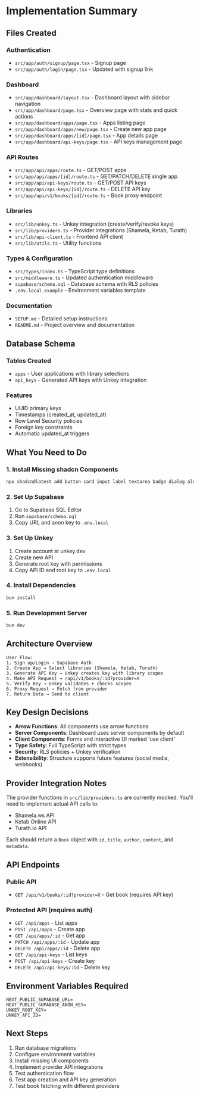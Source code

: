 # Implementation Summary

## Files Created

### Authentication
- `src/app/auth/signup/page.tsx` - Signup page
- `src/app/auth/login/page.tsx` - Updated with signup link

### Dashboard
- `src/app/dashboard/layout.tsx` - Dashboard layout with sidebar navigation
- `src/app/dashboard/page.tsx` - Overview page with stats and quick actions
- `src/app/dashboard/apps/page.tsx` - Apps listing page
- `src/app/dashboard/apps/new/page.tsx` - Create new app page
- `src/app/dashboard/apps/[id]/page.tsx` - App details page
- `src/app/dashboard/api-keys/page.tsx` - API keys management page

### API Routes
- `src/app/api/apps/route.ts` - GET/POST apps
- `src/app/api/apps/[id]/route.ts` - GET/PATCH/DELETE single app
- `src/app/api/api-keys/route.ts` - GET/POST API keys
- `src/app/api/api-keys/[id]/route.ts` - DELETE API key
- `src/app/api/v1/books/[id]/route.ts` - Book proxy endpoint

### Libraries
- `src/lib/unkey.ts` - Unkey integration (create/verify/revoke keys)
- `src/lib/providers.ts` - Provider integrations (Shamela, Ketab, Turath)
- `src/lib/api-client.ts` - Frontend API client
- `src/lib/utils.ts` - Utility functions

### Types & Configuration
- `src/types/index.ts` - TypeScript type definitions
- `src/middleware.ts` - Updated authentication middleware
- `supabase/schema.sql` - Database schema with RLS policies
- `.env.local.example` - Environment variables template

### Documentation
- `SETUP.md` - Detailed setup instructions
- `README.md` - Project overview and documentation

## Database Schema

### Tables Created
- `apps` - User applications with library selections
- `api_keys` - Generated API keys with Unkey integration

### Features
- UUID primary keys
- Timestamps (created_at, updated_at)
- Row Level Security policies
- Foreign key constraints
- Automatic updated_at triggers

## What You Need to Do

### 1. Install Missing shadcn Components
```bash
npx shadcn@latest add button card input label textarea badge dialog alert-dialog select checkbox separator
```

### 2. Set Up Supabase
1. Go to Supabase SQL Editor
2. Run `supabase/schema.sql`
3. Copy URL and anon key to `.env.local`

### 3. Set Up Unkey
1. Create account at unkey.dev
2. Create new API
3. Generate root key with permissions
4. Copy API ID and root key to `.env.local`

### 4. Install Dependencies
```bash
bun install
```

### 5. Run Development Server
```bash
bun dev
```

## Architecture Overview

```text
User Flow:
1. Sign up/Login → Supabase Auth
2. Create App → Select libraries (Shamela, Ketab, Turath)
3. Generate API Key → Unkey creates key with library scopes
4. Make API Request → /api/v1/books/:id?provider=X
5. Verify Key → Unkey validates + checks scopes
6. Proxy Request → Fetch from provider
7. Return Data → Send to client
```

## Key Design Decisions

- **Arrow Functions**: All components use arrow functions
- **Server Components**: Dashboard uses server components by default
- **Client Components**: Forms and interactive UI marked 'use client'
- **Type Safety**: Full TypeScript with strict types
- **Security**: RLS policies + Unkey verification
- **Extensibility**: Structure supports future features (social media, webhooks)

## Provider Integration Notes

The provider functions in `src/lib/providers.ts` are currently mocked. You'll need to implement actual API calls to:

- Shamela.ws API
- Ketab Online API  
- Turath.io API

Each should return a `Book` object with `id`, `title`, `author`, `content`, and `metadata`.

## API Endpoints

### Public API
- `GET /api/v1/books/:id?provider=X` - Get book (requires API key)

### Protected API (requires auth)
- `GET /api/apps` - List apps
- `POST /api/apps` - Create app
- `GET /api/apps/:id` - Get app
- `PATCH /api/apps/:id` - Update app
- `DELETE /api/apps/:id` - Delete app
- `GET /api/api-keys` - List keys
- `POST /api/api-keys` - Create key
- `DELETE /api/api-keys/:id` - Delete key

## Environment Variables Required

```env
NEXT_PUBLIC_SUPABASE_URL=
NEXT_PUBLIC_SUPABASE_ANON_KEY=
UNKEY_ROOT_KEY=
UNKEY_API_ID=
```

## Next Steps

1. Run database migrations
2. Configure environment variables
3. Install missing UI components
4. Implement provider API integrations
5. Test authentication flow
6. Test app creation and API key generation
7. Test book fetching with different providers
